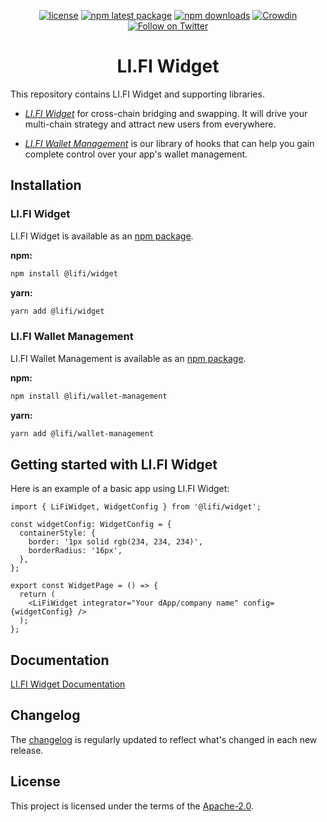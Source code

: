 <div align="center">

[![license](https://img.shields.io/badge/license-Apache%202-blue)](/LICENSE.md)
[![npm latest package](https://img.shields.io/npm/v/@lifi/widget/latest.svg)](https://www.npmjs.com/package/@lifi/widget)
[![npm downloads](https://img.shields.io/npm/dm/@lifi/widget.svg)](https://www.npmjs.com/package/@lifi/widget)
[![Crowdin](https://badges.crowdin.net/lifi-widget/localized.svg)](https://crowdin.com/project/lifi-widget)
[![Follow on Twitter](https://img.shields.io/twitter/follow/lifiprotocol.svg?label=follow+LI.FI)](https://twitter.com/lifiprotocol)

</div>

<h1 align="center">LI.FI Widget</h1>

This repository contains LI.FI Widget and supporting libraries.

- [_LI.FI Widget_](https://li.fi/widget/) for cross-chain bridging and swapping. It will drive your multi-chain strategy and attract new users from everywhere.

- [_LI.FI Wallet Management_](https://www.npmjs.com/package/@lifi/wallet-management) is our library of hooks that can help you gain complete control over your app's wallet management.

## Installation

### LI.FI Widget

LI.FI Widget is available as an [npm package](https://www.npmjs.com/package/@lifi/widget).

**npm:**

```sh
npm install @lifi/widget
```

**yarn:**

```sh
yarn add @lifi/widget
```

### LI.FI Wallet Management

LI.FI Wallet Management is available as an [npm package](https://www.npmjs.com/package/@lifi/wallet-management).

**npm:**

```sh
npm install @lifi/wallet-management
```

**yarn:**

```sh
yarn add @lifi/wallet-management
```

## Getting started with LI.FI Widget

Here is an example of a basic app using LI.FI Widget:

```tsx
import { LiFiWidget, WidgetConfig } from '@lifi/widget';

const widgetConfig: WidgetConfig = {
  containerStyle: {
    border: '1px solid rgb(234, 234, 234)',
    borderRadius: '16px',
  },
};

export const WidgetPage = () => {
  return (
    <LiFiWidget integrator="Your dApp/company name" config={widgetConfig} />
  );
};
```


## Documentation

[LI.FI Widget Documentation](https://docs.li.fi/integrate-li.fi-widget/li.fi-widget-overview)

## Changelog

The [changelog](/CHANGELOG.md) is regularly updated to reflect what's changed in each new release.

## License

This project is licensed under the terms of the
[Apache-2.0](/LICENSE.md).
